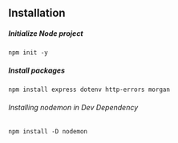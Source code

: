## Installation
##### Initialize Node project

`npm init -y` 

##### Install packages
`npm install express dotenv http-errors morgan
`

###### Installing nodemon in Dev Dependency
`npm install -D nodemon`